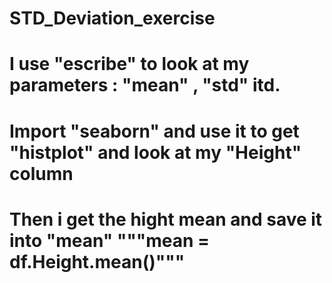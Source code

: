 # STD_Deviation_exercise
# I use "escribe" to look at my parameters : "mean" , "std" itd.
# Import "seaborn" and use it to get "histplot" and look at my "Height" column
# Then i get the hight mean and save it into "mean" """mean = df.Height.mean()"""

